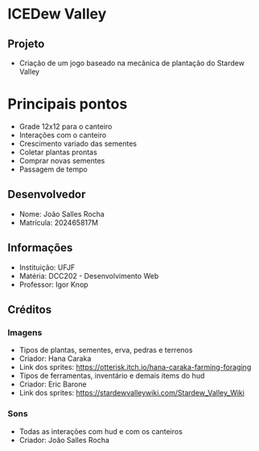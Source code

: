 # ICEDew Valley

## Projeto
* Criação de um jogo baseado na mecânica de plantação do Stardew Valley

# Principais pontos
* Grade 12x12 para o canteiro
* Interações com o canteiro
* Crescimento variado das sementes
* Coletar plantas prontas
* Comprar novas sementes
* Passagem de tempo

## Desenvolvedor
* Nome: João Salles Rocha
* Matrícula: 202465817M

## Informações
* Instituição: UFJF
* Matéria: DCC202 - Desenvolvimento Web
* Professor: Igor Knop

## Créditos
### Imagens
* Tipos de plantas, sementes, erva, pedras e terrenos
* Criador: Hana Caraka
* Link dos sprites: https://otterisk.itch.io/hana-caraka-farming-foraging
* Tipos de ferramentas, inventário e demais items do hud
* Criador: Eric Barone
* Link dos sprites: https://stardewvalleywiki.com/Stardew_Valley_Wiki
  
### Sons
* Todas as interações com hud e com os canteiros
* Criador: João Salles Rocha
